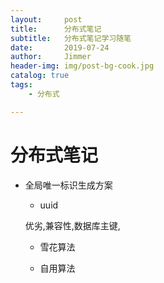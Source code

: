 ```yaml
---
layout:     post
title:      分布式笔记
subtitle:   分布式笔记学习随笔
date:       2019-07-24
author:     Jimmer
header-img: img/post-bg-cook.jpg
catalog: true
tags:
    - 分布式

---
```


# 分布式笔记

- 全局唯一标识生成方案

  - uuid

  优劣,兼容性,数据库主键,

  - 雪花算法

  - 自用算法